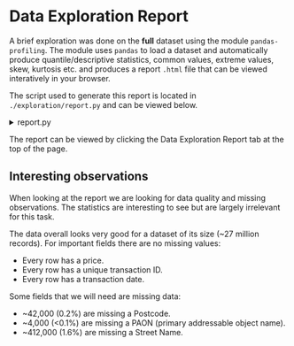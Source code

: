 # Data Exploration Report

A brief exploration was done on the **full** dataset using the module `pandas-profiling`. The module uses `pandas` to load a dataset and automatically produce quantile/descriptive statistics, common values, extreme values, skew, kurtosis etc. and produces a report `.html` file that can be viewed interatively in your browser.

The script used to generate this report is located in `./exploration/report.py` and can be viewed below.

<details>
	<summary>report.py</summary>
```python
--8<-- "exploration/report.py"
```
</details>

The report can be viewed by clicking the Data Exploration Report tab at the top of the page.

## Interesting observations

When looking at the report we are looking for data quality and missing observations. The statistics are interesting to see but are largely irrelevant for this task.

The data overall looks very good for a dataset of its size (~27 million records). For important fields there are no missing values:

- Every row has a price.
- Every row has a unique transaction ID.
- Every row has a transaction date.

Some fields that we will need are missing data:

- ~42,000 (0.2%) are missing a Postcode.
- ~4,000 (<0.1%) are missing a PAON (primary addressable object name).
- ~412,000 (1.6%) are missing a Street Name.
